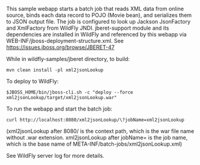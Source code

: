 This sample webapp starts a batch job that reads XML data from online source, binds each data record to
POJO (Movie bean), and serializes them to JSON output file. The job is configured to look up Jackson
JsonFactory and XmlFactory from WildFly JNDI. jberet-support module and its dependencies are installed in
WildFly and referenced by this webapp via WEB-INF/jboss-deployment-structure.xml. See https://issues.jboss.org/browse/JBERET-47

While in wildfly-samples/jberet directory, to build:

    mvn clean install -pl xml2jsonLookup

To deploy to WildFly:

    $JBOSS_HOME/bin/jboss-cli.sh -c "deploy --force xml2jsonLookup/target/xml2jsonLookup.war"

To run the webapp and start the batch job:

    curl http://localhost:8080/xml2jsonLookup/\?jobName=xml2jsonLookup

(xml2jsonLookup after 8080/ is the context path, which is the war file name without .war extension.
xml2jsonLookup after jobName= is the job name, which is the base name of META-INF/batch-jobs/xml2jsonLookup.xml)

See WildFly server log for more details.
